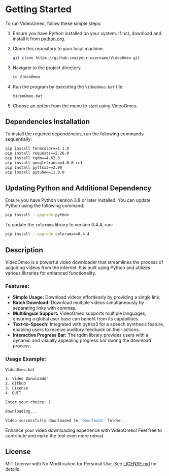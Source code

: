 # Getting Started

To run VideoOmeo, follow these simple steps:

1. Ensure you have Python installed on your system. If not, download and install it from [python.org](https://www.python.org/).

2. Clone this repository to your local machine.

   ```bash
   git clone https://github.com/your-username/VideoOmeo.git
   ```

3. Navigate to the project directory.

   ```bash
   cd VideoOmeo
   ```

4. Run the program by executing the `VideoOmeo.bat` file.

   ```bash
   VideoOmeo.bat
   ```

5. Choose an option from the menu to start using VideoOmeo.

## Dependencies Installation

To install the required dependencies, run the following commands sequentially:

```bash
pip install termcolor==1.1.0
pip install requests==2.26.0
pip install tqdm==4.62.3
pip install googletrans==4.0.0-rc1
pip install pyttsx3==2.90
pip install pytube==11.0.0
```

## Updating Python and Additional Dependency

Ensure you have Python version 3.8 or later installed. You can update Python using the following command:

```bash
pip install --upgrade python
```

To update the `colorama` library to version 0.4.4, run:

```bash
pip install --upgrade colorama==0.4.4
```

## Description

VideoOmeo is a powerful video downloader that streamlines the process of acquiring videos from the internet. It is built using Python and utilizes various libraries for enhanced functionality.

### Features:
- **Simple Usage:** Download videos effortlessly by providing a single link.
- **Batch Download:** Download multiple videos simultaneously by separating links with commas.
- **Multilingual Support:** VideoOmeo supports multiple languages, ensuring a global user base can benefit from its capabilities.
- **Text-to-Speech:** Integrated with pyttsx3 for a speech synthesis feature, enabling users to receive auditory feedback on their actions.
- **Interactive Progress Bar:** The tqdm library provides users with a dynamic and visually appealing progress bar during the download process.

### Usage Example:

```bash
VideoOmeo.bat

1. Video Donwloader
2. Github
3. License
4. QUIT

Enter your choice: 1

Downloading...

Video successfully downloaded to 'Downloads' folder.
```

Enhance your video downloading experience with VideoOmeo! Feel free to contribute and make the tool even more robust.

## License

MIT License with No Modification for Personal Use. See [LICENSE.md](LICENSE.md) for details.
